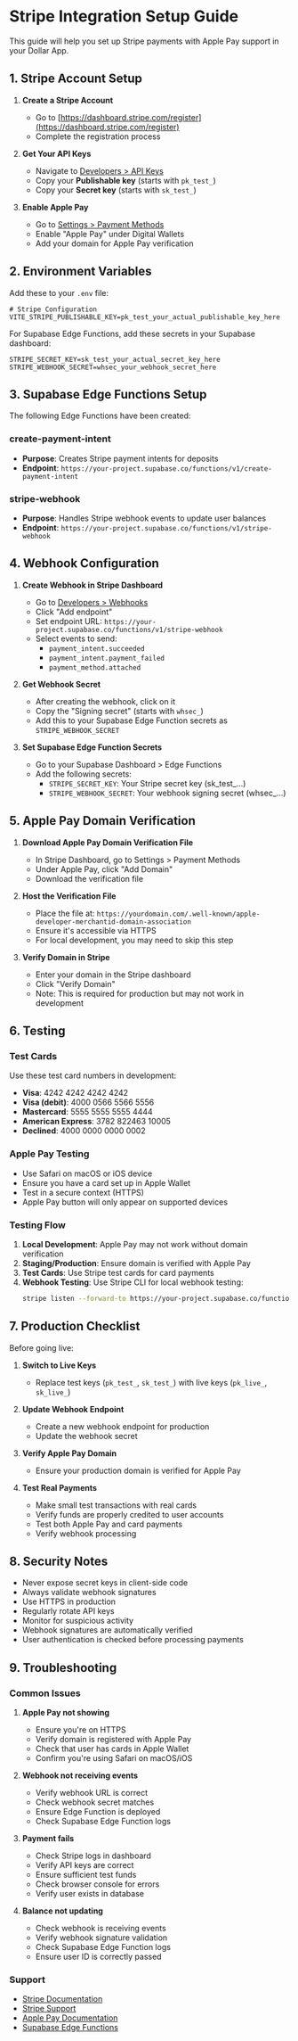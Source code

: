 # Stripe Integration Setup Guide

This guide will help you set up Stripe payments with Apple Pay support in your Dollar App.

## 1. Stripe Account Setup

1. **Create a Stripe Account**
   - Go to [https://dashboard.stripe.com/register](https://dashboard.stripe.com/register)
   - Complete the registration process

2. **Get Your API Keys**
   - Navigate to [Developers > API Keys](https://dashboard.stripe.com/apikeys)
   - Copy your **Publishable key** (starts with `pk_test_`)
   - Copy your **Secret key** (starts with `sk_test_`)

3. **Enable Apple Pay**
   - Go to [Settings > Payment Methods](https://dashboard.stripe.com/settings/payment_methods)
   - Enable "Apple Pay" under Digital Wallets
   - Add your domain for Apple Pay verification

## 2. Environment Variables

Add these to your `.env` file:

```env
# Stripe Configuration
VITE_STRIPE_PUBLISHABLE_KEY=pk_test_your_actual_publishable_key_here
```

For Supabase Edge Functions, add these secrets in your Supabase dashboard:

```env
STRIPE_SECRET_KEY=sk_test_your_actual_secret_key_here
STRIPE_WEBHOOK_SECRET=whsec_your_webhook_secret_here
```

## 3. Supabase Edge Functions Setup

The following Edge Functions have been created:

### create-payment-intent
- **Purpose**: Creates Stripe payment intents for deposits
- **Endpoint**: `https://your-project.supabase.co/functions/v1/create-payment-intent`

### stripe-webhook
- **Purpose**: Handles Stripe webhook events to update user balances
- **Endpoint**: `https://your-project.supabase.co/functions/v1/stripe-webhook`

## 4. Webhook Configuration

1. **Create Webhook in Stripe Dashboard**
   - Go to [Developers > Webhooks](https://dashboard.stripe.com/webhooks)
   - Click "Add endpoint"
   - Set endpoint URL: `https://your-project.supabase.co/functions/v1/stripe-webhook`
   - Select events to send:
     - `payment_intent.succeeded`
     - `payment_intent.payment_failed`
     - `payment_method.attached`

2. **Get Webhook Secret**
   - After creating the webhook, click on it
   - Copy the "Signing secret" (starts with `whsec_`)
   - Add this to your Supabase Edge Function secrets as `STRIPE_WEBHOOK_SECRET`

3. **Set Supabase Edge Function Secrets**
   - Go to your Supabase Dashboard > Edge Functions
   - Add the following secrets:
     - `STRIPE_SECRET_KEY`: Your Stripe secret key (sk_test_...)
     - `STRIPE_WEBHOOK_SECRET`: Your webhook signing secret (whsec_...)

## 5. Apple Pay Domain Verification

1. **Download Apple Pay Domain Verification File**
   - In Stripe Dashboard, go to Settings > Payment Methods
   - Under Apple Pay, click "Add Domain"
   - Download the verification file

2. **Host the Verification File**
   - Place the file at: `https://yourdomain.com/.well-known/apple-developer-merchantid-domain-association`
   - Ensure it's accessible via HTTPS
   - For local development, you may need to skip this step

3. **Verify Domain in Stripe**
   - Enter your domain in the Stripe dashboard
   - Click "Verify Domain"
   - Note: This is required for production but may not work in development

## 6. Testing

### Test Cards
Use these test card numbers in development:

- **Visa**: 4242 4242 4242 4242
- **Visa (debit)**: 4000 0566 5566 5556
- **Mastercard**: 5555 5555 5555 4444
- **American Express**: 3782 822463 10005
- **Declined**: 4000 0000 0000 0002

### Apple Pay Testing
- Use Safari on macOS or iOS device
- Ensure you have a card set up in Apple Wallet
- Test in a secure context (HTTPS)
- Apple Pay button will only appear on supported devices

### Testing Flow
1. **Local Development**: Apple Pay may not work without domain verification
2. **Staging/Production**: Ensure domain is verified with Apple Pay
3. **Test Cards**: Use Stripe test cards for card payments
4. **Webhook Testing**: Use Stripe CLI for local webhook testing:
   ```bash
   stripe listen --forward-to https://your-project.supabase.co/functions/v1/stripe-webhook
   ```

## 7. Production Checklist

Before going live:

1. **Switch to Live Keys**
   - Replace test keys (`pk_test_`, `sk_test_`) with live keys (`pk_live_`, `sk_live_`)

2. **Update Webhook Endpoint**
   - Create a new webhook endpoint for production
   - Update the webhook secret

3. **Verify Apple Pay Domain**
   - Ensure your production domain is verified for Apple Pay

4. **Test Real Payments**
   - Make small test transactions with real cards
   - Verify funds are properly credited to user accounts
   - Test both Apple Pay and card payments
   - Verify webhook processing

## 8. Security Notes

- Never expose secret keys in client-side code
- Always validate webhook signatures
- Use HTTPS in production
- Regularly rotate API keys
- Monitor for suspicious activity
- Webhook signatures are automatically verified
- User authentication is checked before processing payments

## 9. Troubleshooting

### Common Issues

1. **Apple Pay not showing**
   - Ensure you're on HTTPS
   - Verify domain is registered with Apple Pay
   - Check that user has cards in Apple Wallet
   - Confirm you're using Safari on macOS/iOS

2. **Webhook not receiving events**
   - Verify webhook URL is correct
   - Check webhook secret matches
   - Ensure Edge Function is deployed
   - Check Supabase Edge Function logs

3. **Payment fails**
   - Check Stripe logs in dashboard
   - Verify API keys are correct
   - Ensure sufficient test funds
   - Check browser console for errors
   - Verify user exists in database

4. **Balance not updating**
   - Check webhook is receiving events
   - Verify webhook signature validation
   - Check Supabase Edge Function logs
   - Ensure user ID is correctly passed

### Support

- [Stripe Documentation](https://stripe.com/docs)
- [Stripe Support](https://support.stripe.com/)
- [Apple Pay Documentation](https://developer.apple.com/apple-pay/)
- [Supabase Edge Functions](https://supabase.com/docs/guides/functions)